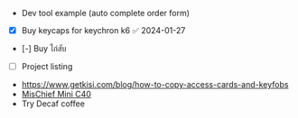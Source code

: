 - Dev tool example (auto complete order form)
- [x] Buy keycaps for keychron k6 ✅ 2024-01-27
- [-] Buy ไก่สับ
- [ ] Project listing
- https://www.getkisi.com/blog/how-to-copy-access-cards-and-keyfobs
- [MisChief Mini C40](https://shopee.co.th/Mischief-MINI-%E0%B9%80%E0%B8%84%E0%B8%A3%E0%B8%B7%E0%B9%88%E0%B8%AD%E0%B8%87%E0%B8%9A%E0%B8%94%E0%B9%80%E0%B8%A1%E0%B8%A5%E0%B9%87%E0%B8%94%E0%B8%81%E0%B8%B2%E0%B9%81%E0%B8%9F%E0%B9%84%E0%B8%9F%E0%B8%9F%E0%B9%89%E0%B8%B2%E0%B8%82%E0%B8%99%E0%B8%B2%E0%B8%94%E0%B9%80%E0%B8%A5%E0%B9%87%E0%B8%81-c40-%E0%B8%88%E0%B8%B2%E0%B8%81%E0%B8%95%E0%B8%B1%E0%B8%A7%E0%B9%80%E0%B9%80%E0%B8%97%E0%B8%99%E0%B8%88%E0%B8%B3%E0%B8%AB%E0%B8%99%E0%B9%88%E0%B8%B2%E0%B8%A2%E0%B9%82%E0%B8%94%E0%B8%A2%E0%B8%95%E0%B8%A3%E0%B8%87-%E0%B8%97%E0%B8%B8%E0%B8%81%E0%B8%AD%E0%B8%A2%E0%B9%88%E0%B8%B2%E0%B8%87%E0%B8%A3%E0%B8%B1%E0%B8%9A%E0%B8%88%E0%B8%9A%E0%B8%97%E0%B8%B5%E0%B9%88-finite-coffee-i.21166021.23380583808?sp_atk=24b841f8-a45f-4888-9272-f4cefc733737&xptdk=24b841f8-a45f-4888-9272-f4cefc733737)
- Try Decaf coffee